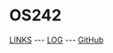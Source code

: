 ---
---

# OS242

[LINKS](LINKS/) --- [LOG](TXT/mylog.txt) --- [GitHub](https://github.com/Anders35/os242/)

